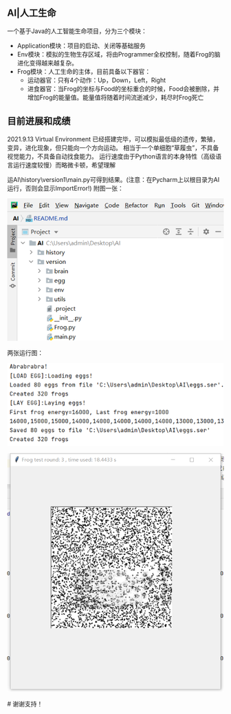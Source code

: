 ## AI|人工生命
一个基于Java的人工智能生命项目，分为三个模块：

* Application模块：项目的启动、关闭等基础服务
* Env模块：模拟的生物生存区域，将由Programmer全权控制，随着Frog的脑进化变得越来越复杂。
* Frog模块：人工生命的主体，目前具备以下器官：
    * 运动器官：只有4个动作：Up，Down，Left，Right
    * 进食器官：当Frog的坐标与Food的坐标重合的时候，Food会被删除，并增加Frog的能量值。能量值将随着时间流逝减少，耗尽时Frog死亡
    
## 目前进展和成绩
2021.9.13 Virtual Environment 已经搭建完毕，可以模拟最低级的遗传，繁殖，变异，进化现象，但只能向一个方向运动。
相当于一个单细胞“草履虫”，不具备视觉能力，不具备自动找食能力。
运行速度由于Python语言的本身特性（高级语言运行速度较慢）而略微卡顿，希望理解

运AI\history\version1\main.py可得到结果。(注意：在Pycharm上以根目录为AI运行，否则会显示ImportError!)
附图一张：
<p><img src="目录结构.png"></p>
两张运行图：
<p><img src="run(pycharm).png"></p>
<p><img src="run实际效果.png"></p>
# 谢谢支持！